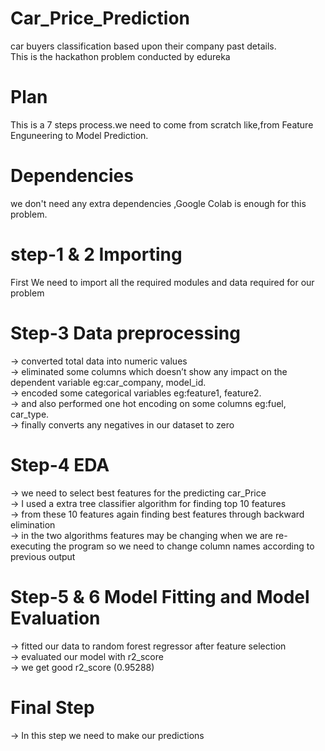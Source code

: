 # Car_Price_Prediction
car buyers classification based upon their company past details.  
This is the hackathon problem conducted by edureka
# Plan
This is a 7 steps process.we need to come from scratch like,from Feature Enguneering to Model Prediction.
# Dependencies
we don't need any extra dependencies ,Google Colab is enough for this problem.
# step-1 & 2 Importing
First We need to import all the required modules and data required for our problem
# Step-3 Data preprocessing
-> converted total data into numeric values  
-> eliminated some columns which doesn’t show any impact on the dependent variable eg:car_company, model_id.  
-> encoded some categorical variables eg:feature1,  feature2.  
-> and also performed one hot encoding on some columns eg:fuel, car_type.  
-> finally converts any negatives in our dataset to zero
# Step-4 EDA
-> we need to select best features for the predicting car_Price  
-> I used a extra tree classifier algorithm for finding top 10 features  
-> from these 10 features again finding best features through backward elimination  
-> in the two algorithms features may be changing when we are re-executing the program so we need to change column names according to previous output
# Step-5 & 6 Model Fitting and Model Evaluation
-> fitted our data to random forest regressor after feature selection  
-> evaluated our model with r2_score  
-> we get good r2_score (0.95288)
# Final Step 
-> In this step we need to make our predictions





